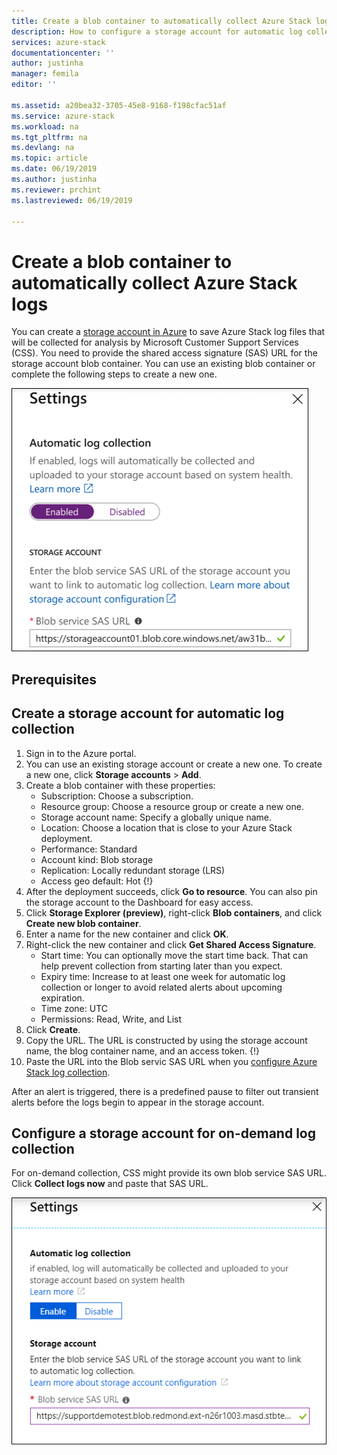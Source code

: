 ```yaml
---
title: Create a blob container to automatically collect Azure Stack logs | Microsoft Docs
description: How to configure a storage account for automatic log collection in Azure Stack Help + Support.
services: azure-stack
documentationcenter: ''
author: justinha
manager: femila
editor: ''

ms.assetid: a20bea32-3705-45e8-9168-f198cfac51af
ms.service: azure-stack
ms.workload: na
ms.tgt_pltfrm: na
ms.devlang: na
ms.topic: article
ms.date: 06/19/2019
ms.author: justinha
ms.reviewer: prchint
ms.lastreviewed: 06/19/2019

---
```

# Create a blob container to automatically collect Azure Stack logs 

You can create a [storage account in Azure](https://docs.microsoft.com/azure-stack/operator/azure-stack-manage-storage-accounts) to save Azure Stack log files that will be collected for analysis by Microsoft Customer Support Services (CSS). 
You need to provide the shared access signature (SAS) URL for the storage account blob container. 
You can use an existing blob container or complete the following steps to create a new one.

![Automatic log collection](media/azure-stack-automatic-log-collection/azure-stack-enable-automatic-log-collection.png)

## Prerequisites

<!--- Do they need storage blog contributor role?  --->

## Create a storage account for automatic log collection

1. Sign in to the Azure portal.
2. You can use an existing storage account or create a new one. To create a new one, click **Storage accounts** > **Add**.
3. Create a blob container with these properties:  
   - Subscription: Choose a subscription. 
   - Resource group: Choose a resource group or create a new one.
   - Storage account name: Specify a globally unique name. 
   - Location: Choose a location that is close to your Azure Stack deployment.
   - Performance: Standard
   - Account kind: Blob storage
   - Replication: Locally redundant storage (LRS) 
   - Access geo default: Hot
   {!}
4. After the deployment succeeds, click **Go to resource**. You can also pin the storage account to the Dashboard for easy access. 
5. Click **Storage Explorer (preview)**, right-click **Blob containers**, and click **Create new blob container**. 
6. Enter a name for the new container and click **OK**.
7. Right-click the new container and click **Get Shared Access Signature**.
   - Start time: You can optionally move the start time back. That can help prevent collection from starting later than you expect. <!--- ask Lloyd how to say this---> 
   - Expiry time: Increase to at least one week for automatic log collection or longer to avoid related alerts about upcoming expiration.
   - Time zone: UTC
   - Permissions: Read, Write, and List
8. Click **Create**.  
9. Copy the URL. The URL is constructed by using the storage account name, the blog container name, and an access token. 
   {!}
10. Paste the URL into the Blob servic SAS URL when you [configure Azure Stack log collection](azure-stack-automatic-log-collection.md).  

After an alert is triggered, there is a predefined pause to filter out transient alerts before the logs begin to appear in the storage account. 

## Configure a storage account for on-demand log collection

For on-demand collection, CSS might provide its own blob service SAS URL. 
Click **Collect logs now** and paste that SAS URL.

![Screenshot of the SAS URL](media/azure-stack-automatic-log-collection/blob-sas-url.png)

